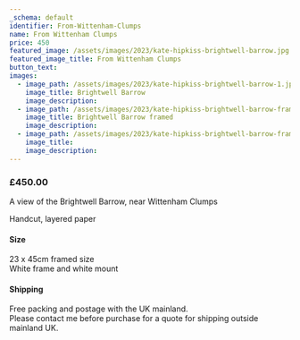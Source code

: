 ```yaml
---
_schema: default
identifier: From-Wittenham-Clumps
name: From Wittenham Clumps
price: 450
featured_image: /assets/images/2023/kate-hipkiss-brightwell-barrow.jpg
featured_image_title: From Wittenham Clumps
button_text:
images:
  - image_path: /assets/images/2023/kate-hipkiss-brightwell-barrow-1.jpg
    image_title: Brightwell Barrow
    image_description:
  - image_path: /assets/images/2023/kate-hipkiss-brightwell-barrow-framed-ws.jpg
    image_title: Brightwell Barrow framed
    image_description:
  - image_path: /assets/images/2023/kate-hipkiss-brightwell-barrow-framed-side-view-ws.jpg
    image_title:
    image_description:
---
```

### **£450.00**

A view of the Brightwell Barrow, near Wittenham Clumps

Handcut, layered paper

#### Size

23 x 45cm framed size<br>White frame and white mount

#### Shipping

Free packing and postage with the UK mainland.<br>Please contact me before purchase for a quote for shipping outside mainland UK.